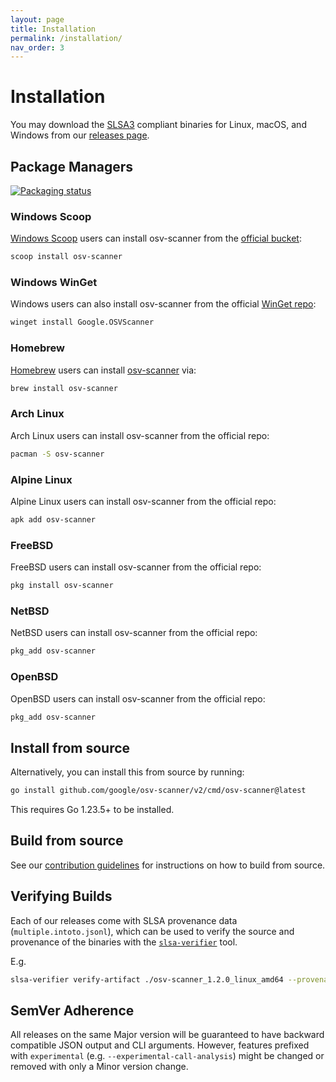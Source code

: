 ```yaml
---
layout: page
title: Installation
permalink: /installation/
nav_order: 3
---
```


# Installation

You may download the [SLSA3](https://slsa.dev) compliant binaries for Linux, macOS, and Windows from our [releases page](https://github.com/google/osv-scanner/releases).

## Package Managers

[![Packaging status](https://repology.org/badge/vertical-allrepos/osv-scanner.svg)](https://repology.org/project/osv-scanner/versions)

### Windows Scoop

[Windows Scoop](https://scoop.sh) users can install osv-scanner from the [official bucket](https://github.com/ScoopInstaller/Main/blob/master/bucket/osv-scanner.json):

```bash
scoop install osv-scanner
```

### Windows WinGet

Windows users can also install osv-scanner from the official [WinGet repo](https://github.com/microsoft/winget-pkgs):

```bash
winget install Google.OSVScanner
```

### Homebrew

[Homebrew](https://brew.sh/) users can install [osv-scanner](https://formulae.brew.sh/formula/osv-scanner) via:

```bash
brew install osv-scanner
```

### Arch Linux

Arch Linux users can install osv-scanner from the official repo:

```bash
pacman -S osv-scanner
```

### Alpine Linux

Alpine Linux users can install osv-scanner from the official repo:

```bash
apk add osv-scanner
```

### FreeBSD

FreeBSD users can install osv-scanner from the official repo:

```bash
pkg install osv-scanner
```

### NetBSD

NetBSD users can install osv-scanner from the official repo:

```bash
pkg_add osv-scanner
```

### OpenBSD

OpenBSD users can install osv-scanner from the official repo:

```bash
pkg_add osv-scanner
```

## Install from source

Alternatively, you can install this from source by running:

```bash
go install github.com/google/osv-scanner/v2/cmd/osv-scanner@latest
```

This requires Go 1.23.5+ to be installed.

## Build from source

See our [contribution guidelines](https://github.com/google/osv-scanner/blob/main/CONTRIBUTING.md) for instructions on how to build from source.

## Verifying Builds

Each of our releases come with SLSA provenance data (`multiple.intoto.jsonl`),
which can be used to verify the source and provenance of the binaries with the [`slsa-verifier`](https://github.com/slsa-framework/slsa-verifier) tool.

E.g.

```bash
slsa-verifier verify-artifact ./osv-scanner_1.2.0_linux_amd64 --provenance-path multiple.intoto2.jsonl --source-uri github.com/google/osv-scanner --source-tag v1.2.0
```

## SemVer Adherence

All releases on the same Major version will be guaranteed to have backward compatible JSON output and CLI arguments.
However, features prefixed with `experimental` (e.g. `--experimental-call-analysis`) might be changed or removed with only a Minor version change.
